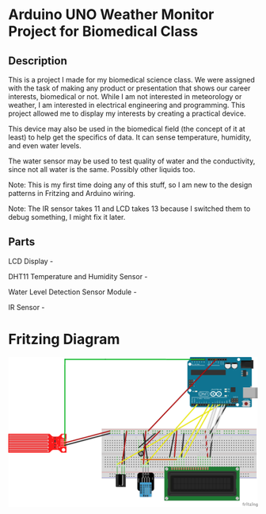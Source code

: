 # **Arduino UNO Weather Monitor Project for Biomedical Class**

## Description

This is a project I made for my biomedical science class. We were assigned with the task of making any product or presentation that shows our career interests, biomedical or not. While I am not interested in meteorology or weather, I am interested in electrical engineering and programming. This project allowed me to display my interests by creating a practical device. 

This device may also be used in the biomedical field (the concept of it at least) to help get the specifics of data. It can sense temperature, humidity, and even water levels.

The water sensor may be used to test quality of water and the conductivity, since not all water is the same. Possibly other liquids too.

Note: This is my first time doing any of this stuff, so I am new to the design patterns in Fritzing and Arduino wiring.

Note: The IR sensor takes 11 and LCD takes 13 because I switched them to debug something, I might fix it later.

## Parts

LCD Display - 

DHT11 Temperature and Humidity Sensor - 

Water Level Detection Sensor Module - 

IR Sensor - 

# Fritzing Diagram

![alt text](https://github.com/CobyNguyen/Arduino-UNO-Weather-Monitor/blob/main/weather_monitor_bb.png?raw=true)